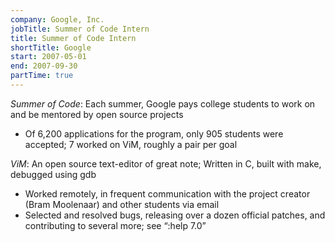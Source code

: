 ```yaml
---
company: Google, Inc.
jobTitle: Summer of Code Intern
title: Summer of Code Intern
shortTitle: Google
start: 2007-05-01
end: 2007-09-30
partTime: true
---
```

*Summer of Code*: Each summer, Google pays college students to work on and be
mentored by open source projects

* Of 6,200 applications for the program, only 905 students were accepted; 7
  worked on ViM, roughly a pair per goal

*ViM*: An open source text-editor of great note; Written in C, built with
make, debugged using gdb

* Worked remotely, in frequent communication with the project creator (Bram
  Moolenaar) and other students via email
* Selected and resolved bugs, releasing over a dozen official patches, and
  contributing to several more; see “:help 7.0”
